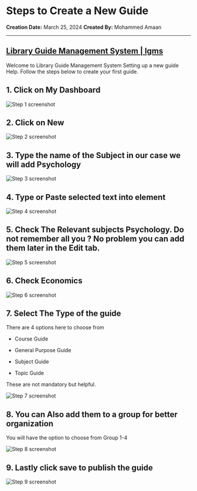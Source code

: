 # Steps to Create a New Guide

__Creation Date:__ March 25, 2024
__Created By:__ Mohammed Amaan

***


## [Library Guide Management System | lgms](http://localhost/LGMS/lgms)
Welcome to Library Guide Management System Setting up a new guide Help. Follow the steps below to create your first guide.


## 1. Click on My Dashboard
![Step 1 screenshot](https://images.tango.us/workflows/2433334b-218b-449e-ac47-cad62f893575/steps/d9e4bfb7-83b3-4425-94e2-5f60d9776602/a1194031-e14f-473b-ba43-431915d1ca37.png?crop=focalpoint&fit=crop&fp-x=0.8818&fp-y=0.3743&fp-z=2.8169&w=1200&border=2%2CF4F2F7&border-radius=8%2C8%2C8%2C8&border-radius-inner=8%2C8%2C8%2C8&blend-align=bottom&blend-mode=normal&blend-x=0&blend-w=1200&blend64=aHR0cHM6Ly9pbWFnZXMudGFuZ28udXMvc3RhdGljL21hZGUtd2l0aC10YW5nby13YXRlcm1hcmstdjIucG5n&mark-x=614&mark-y=414&m64=aHR0cHM6Ly9pbWFnZXMudGFuZ28udXMvc3RhdGljL2JsYW5rLnBuZz9tYXNrPWNvcm5lcnMmYm9yZGVyPTYlMkNGRjc0NDImdz0zNzImaD0xNTImZml0PWNyb3AmY29ybmVyLXJhZGl1cz0xMA%3D%3D)


## 2. Click on New
![Step 2 screenshot](https://images.tango.us/workflows/2433334b-218b-449e-ac47-cad62f893575/steps/705953b7-6adc-4787-b923-6b1b050d6398/973e0e93-ff3e-484f-ad14-86bcb0b18772.png?crop=focalpoint&fit=crop&fp-x=0.1329&fp-y=0.2593&fp-z=2.7599&w=1200&border=2%2CF4F2F7&border-radius=8%2C8%2C8%2C8&border-radius-inner=8%2C8%2C8%2C8&blend-align=bottom&blend-mode=normal&blend-x=0&blend-w=1200&blend64=aHR0cHM6Ly9pbWFnZXMudGFuZ28udXMvc3RhdGljL21hZGUtd2l0aC10YW5nby13YXRlcm1hcmstdjIucG5n&mark-x=337&mark-y=429&m64=aHR0cHM6Ly9pbWFnZXMudGFuZ28udXMvc3RhdGljL2JsYW5rLnBuZz9tYXNrPWNvcm5lcnMmYm9yZGVyPTYlMkNGRjc0NDImdz0yMDYmaD0xMjEmZml0PWNyb3AmY29ybmVyLXJhZGl1cz0xMA%3D%3D)


## 3. Type the name of the Subject in our case we will add Psychology
![Step 3 screenshot](https://images.tango.us/workflows/2433334b-218b-449e-ac47-cad62f893575/steps/893b7b96-7bf7-4994-aca4-fbc4f5fc230a/bdd969e3-9a31-477c-85a5-444c3662c3bf.png?crop=focalpoint&fit=crop&fp-x=0.5000&fp-y=0.4731&fp-z=1.0521&w=1200&border=2%2CF4F2F7&border-radius=8%2C8%2C8%2C8&border-radius-inner=8%2C8%2C8%2C8&blend-align=bottom&blend-mode=normal&blend-x=0&blend-w=1200&blend64=aHR0cHM6Ly9pbWFnZXMudGFuZ28udXMvc3RhdGljL21hZGUtd2l0aC10YW5nby13YXRlcm1hcmstdjIucG5n&mark-x=31&mark-y=461&m64=aHR0cHM6Ly9pbWFnZXMudGFuZ28udXMvc3RhdGljL2JsYW5rLnBuZz9tYXNrPWNvcm5lcnMmYm9yZGVyPTYlMkNGRjc0NDImdz0xMTM4Jmg9NTQmZml0PWNyb3AmY29ybmVyLXJhZGl1cz0xMA%3D%3D)


## 4. Type or Paste selected text into element
![Step 4 screenshot](https://images.tango.us/workflows/2433334b-218b-449e-ac47-cad62f893575/steps/50972923-a3cd-4d80-a107-371bd3cb1905/6532afde-cae7-4c6d-bd47-5ef34f5ae694.png?crop=focalpoint&fit=crop&fp-x=0.5000&fp-y=0.5039&fp-z=1.0521&w=1200&border=2%2CF4F2F7&border-radius=8%2C8%2C8%2C8&border-radius-inner=8%2C8%2C8%2C8&blend-align=bottom&blend-mode=normal&blend-x=0&blend-w=1200&blend64=aHR0cHM6Ly9pbWFnZXMudGFuZ28udXMvc3RhdGljL21hZGUtd2l0aC10YW5nby13YXRlcm1hcmstdjIucG5n&mark-x=31&mark-y=370&m64=aHR0cHM6Ly9pbWFnZXMudGFuZ28udXMvc3RhdGljL2JsYW5rLnBuZz9tYXNrPWNvcm5lcnMmYm9yZGVyPTYlMkNGRjc0NDImdz0xMTM4Jmg9MjQxJmZpdD1jcm9wJmNvcm5lci1yYWRpdXM9MTA%3D)


## 5. Check The Relevant subjects Psychology. Do not remember all you ? No problem you can add them later in the Edit tab.
![Step 5 screenshot](https://images.tango.us/workflows/2433334b-218b-449e-ac47-cad62f893575/steps/23f88a2d-c6d1-400f-9baa-c46979dd5724/cc1a8d57-37ba-43dc-b81d-b16c48ab1414.png?crop=focalpoint&fit=crop&fp-x=0.0591&fp-y=0.4618&fp-z=3.0905&w=1200&border=2%2CF4F2F7&border-radius=8%2C8%2C8%2C8&border-radius-inner=8%2C8%2C8%2C8&blend-align=bottom&blend-mode=normal&blend-x=0&blend-w=1200&blend64=aHR0cHM6Ly9pbWFnZXMudGFuZ28udXMvc3RhdGljL21hZGUtd2l0aC10YW5nby13YXRlcm1hcmstdjIucG5n&mark-x=184&mark-y=454&m64=aHR0cHM6Ly9pbWFnZXMudGFuZ28udXMvc3RhdGljL2JsYW5rLnBuZz9tYXNrPWNvcm5lcnMmYm9yZGVyPTYlMkNGRjc0NDImdz03MSZoPTcxJmZpdD1jcm9wJmNvcm5lci1yYWRpdXM9MTA%3D)


## 6. Check Economics
![Step 6 screenshot](https://images.tango.us/workflows/2433334b-218b-449e-ac47-cad62f893575/steps/175cc0f7-1f45-4e3b-bb50-53f706637d9a/b0ee66dc-38a7-4d77-8e87-4004aa1c354b.png?crop=focalpoint&fit=crop&fp-x=0.0591&fp-y=0.2250&fp-z=3.0905&w=1200&border=2%2CF4F2F7&border-radius=8%2C8%2C8%2C8&border-radius-inner=8%2C8%2C8%2C8&blend-align=bottom&blend-mode=normal&blend-x=0&blend-w=1200&blend64=aHR0cHM6Ly9pbWFnZXMudGFuZ28udXMvc3RhdGljL21hZGUtd2l0aC10YW5nby13YXRlcm1hcmstdjIucG5n&mark-x=184&mark-y=454&m64=aHR0cHM6Ly9pbWFnZXMudGFuZ28udXMvc3RhdGljL2JsYW5rLnBuZz9tYXNrPWNvcm5lcnMmYm9yZGVyPTYlMkNGRjc0NDImdz03MSZoPTcxJmZpdD1jcm9wJmNvcm5lci1yYWRpdXM9MTA%3D)


## 7. Select The Type of the guide

There are 4 options here to choose from

*   Course Guide

*   General Purpose Guide

*   Subject Guide

*   Topic Guide


These are not mandatory but helpful.

![Step 7 screenshot](https://images.tango.us/workflows/2433334b-218b-449e-ac47-cad62f893575/steps/255f65fd-8186-4858-9f66-d1c2853f1f5f/381f1d88-d933-4e27-8065-c334c623eb70.png?crop=focalpoint&fit=crop&fp-x=0.5000&fp-y=0.4304&fp-z=1.0521&w=1200&border=2%2CF4F2F7&border-radius=8%2C8%2C8%2C8&border-radius-inner=8%2C8%2C8%2C8&blend-align=bottom&blend-mode=normal&blend-x=0&blend-w=1200&blend64=aHR0cHM6Ly9pbWFnZXMudGFuZ28udXMvc3RhdGljL21hZGUtd2l0aC10YW5nby13YXRlcm1hcmstdjIucG5n&mark-x=31&mark-y=417&m64=aHR0cHM6Ly9pbWFnZXMudGFuZ28udXMvc3RhdGljL2JsYW5rLnBuZz9tYXNrPWNvcm5lcnMmYm9yZGVyPTYlMkNGRjc0NDImdz0xMTM4Jmg9NTQmZml0PWNyb3AmY29ybmVyLXJhZGl1cz0xMA%3D%3D)


## 8. You can Also add them to a group for better organization

You will have the option to choose from Group 1-4

![Step 8 screenshot](https://images.tango.us/workflows/2433334b-218b-449e-ac47-cad62f893575/steps/09f63e99-e410-4446-90f5-f252bc0c1862/a83770b5-b6f2-4455-a2b6-ef9258c9fc0c.png?crop=focalpoint&fit=crop&fp-x=0.5000&fp-y=0.5382&fp-z=1.0521&w=1200&border=2%2CF4F2F7&border-radius=8%2C8%2C8%2C8&border-radius-inner=8%2C8%2C8%2C8&blend-align=bottom&blend-mode=normal&blend-x=0&blend-w=1200&blend64=aHR0cHM6Ly9pbWFnZXMudGFuZ28udXMvc3RhdGljL21hZGUtd2l0aC10YW5nby13YXRlcm1hcmstdjIucG5n&mark-x=31&mark-y=477&m64=aHR0cHM6Ly9pbWFnZXMudGFuZ28udXMvc3RhdGljL2JsYW5rLnBuZz9tYXNrPWNvcm5lcnMmYm9yZGVyPTYlMkNGRjc0NDImdz0xMTM4Jmg9NTQmZml0PWNyb3AmY29ybmVyLXJhZGl1cz0xMA%3D%3D)


## 9. Lastly click save to publish the guide
![Step 9 screenshot](https://images.tango.us/workflows/2433334b-218b-449e-ac47-cad62f893575/steps/9ad58dab-5350-47b8-ade9-9496a64d7a40/2ba9f428-b133-4ea6-9f08-8c0789f00b25.png?crop=focalpoint&fit=crop&fp-x=0.0797&fp-y=0.8075&fp-z=2.7740&w=1200&border=2%2CF4F2F7&border-radius=8%2C8%2C8%2C8&border-radius-inner=8%2C8%2C8%2C8&blend-align=bottom&blend-mode=normal&blend-x=0&blend-w=1200&blend64=aHR0cHM6Ly9pbWFnZXMudGFuZ28udXMvc3RhdGljL21hZGUtd2l0aC10YW5nby13YXRlcm1hcmstdjIucG5n&mark-x=165&mark-y=415&m64=aHR0cHM6Ly9pbWFnZXMudGFuZ28udXMvc3RhdGljL2JsYW5rLnBuZz9tYXNrPWNvcm5lcnMmYm9yZGVyPTYlMkNGRjc0NDImdz0yMDEmaD0xNTAmZml0PWNyb3AmY29ybmVyLXJhZGl1cz0xMA%3D%3D)
